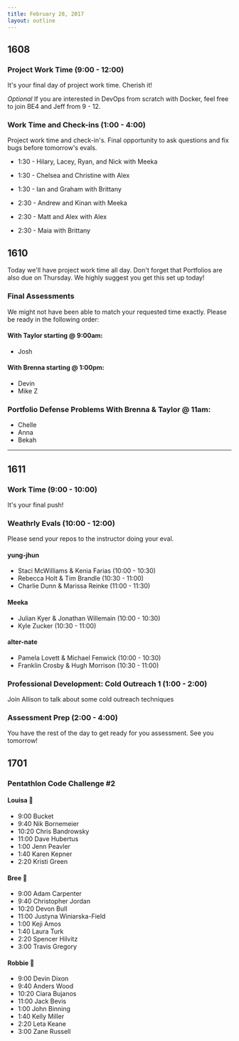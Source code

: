 ```yaml
---
title: February 28, 2017
layout: outline
---
```


## 1608

### Project Work Time (9:00 - 12:00)
It's your final day of project work time. Cherish it!

*Optional*
If you are interested in DevOps from scratch with Docker, feel free to join BE4 and Jeff from 9 - 12.

### Work Time and Check-ins (1:00 - 4:00)
Project work time and check-in's. Final opportunity to ask questions and fix bugs before tomorrow's evals.

* 1:30  - Hilary, Lacey, Ryan, and Nick with Meeka
* 1:30  - Chelsea and Christine with Alex
* 1:30  - Ian and Graham with Brittany

* 2:30  - Andrew and Kinan with Meeka
* 2:30  - Matt and Alex with Alex
* 2:30  - Maia with Brittany

## 1610
Today we'll have project work time all day. Don't forget that Portfolios are also due on Thursday. We highly suggest you get this set up today!

### Final Assessments

We might not have been able to match your requested time exactly. Please be ready in the following order:

#### With Taylor starting @ 9:00am:
* Josh  

#### With Brenna starting @ 1:00pm:

* Devin  
* Mike Z  

### Portfolio Defense Problems With Brenna & Taylor @ 11am:
* Chelle  
* Anna  
* Bekah  

--------------------------------------------

## 1611

### Work Time (9:00 - 10:00)

It's your final push!

### Weathrly Evals (10:00 - 12:00)

Please send your repos to the instructor doing your eval.

#### yung-jhun

* Staci McWilliams & Kenia Farias (10:00 - 10:30)
* Rebecca Holt & Tim Brandle (10:30 - 11:00)
* Charlie Dunn & Marissa Reinke (11:00 - 11:30)

#### Meeka

* Julian Kyer & Jonathan Willemain (10:00 - 10:30)
* Kyle Zucker  (10:30 - 11:00)

#### alter-nate

* Pamela Lovett & Michael Fenwick (10:00 - 10:30)
* Franklin Crosby & Hugh Morrison (10:30 - 11:00)

### Professional Development: Cold Outreach 1 (1:00 - 2:00)

Join Allison to talk about some cold outreach techniques

### Assessment Prep (2:00 - 4:00)

You have the rest of the day to get ready for you assessment. See you tomorrow!
## 1701

### Pentathlon Code Challenge #2

#### Louisa :hear_no_evil:

* 9:00 Bucket
* 9:40 Nik Bornemeier
* 10:20 Chris Bandrowsky
* 11:00 Dave Hubertus
* 1:00 Jenn Peavler
* 1:40 Karen Kepner
* 2:20 Kristi Green

#### Bree :see_no_evil:

* 9:00 Adam Carpenter
* 9:40 Christopher Jordan
* 10:20 Devon Bull
* 11:00 Justyna Winiarska-Field
* 1:00 Keji Amos
* 1:40 Laura Turk
* 2:20 Spencer Hilvitz
* 3:00 Travis Gregory

#### Robbie :speak_no_evil:

* 9:00 Devin Dixon
* 9:40 Anders Wood
* 10:20 Ciara Bujanos
* 11:00 Jack Bevis
* 1:00 John Binning
* 1:40 Kelly Miller
* 2:20 Leta Keane
* 3:00 Zane Russell
